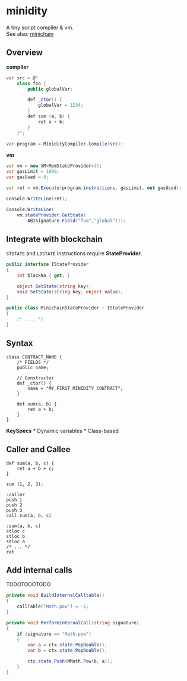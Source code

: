 minidity
====

A tiny script compiler & vm.<br>
See also: [minichain](https://github.com/pjc0247/minichain)

Overview
----
__compiler__
```cs
var src = @"
    class foo {
        public globalVar;

        def _ctor() {
            globalVar = 1234;
        }
        def sum (a, b) {
            ret a + b;
        }
    }";

var program = MinidityCompiler.Compile(src);
```

__vm__
```cs
var vm = new VM<MemStateProvider>();
var gasLimit = 1000;
var gasUsed = 0;

var ret = vm.Execute(program.instructions, gasLimit, out gasUsed);

Console.WriteLine(ret);
```
```cs
Console.WriteLine(
    vm.stateProvider.GetState(
        ABISignature.Field("foo","global")));
```

Integrate with blockchain
----
`STSTATE` and `LDSTATE` instructions require __StateProvider__.

```cs
public interface IStateProvider
{
    int blockNo { get; }

    object GetState(string key);
    void SetState(string key, object value);
}
```
```cs
public class MinichainStateProvider : IStateProvider
{
    /* .... */
}
```

Syntax
----
```
class CONTRACT_NAME {
    /* FIELDS */
    public name;

    // Constructor
    def _ctor() {
        name = "MY_FIRST_MINIDITY_CONTRACT";
    }

    def sum(a, b) {
        ret a + b;
    }
}
```

__KeySpecs__
    * Dynamic variables
    * Class-based


Caller and Callee
----
```
def sum(a, b, c) {
    ret a + b + c;
}

sum (1, 2, 3);
```
```
:caller
push 1
push 2
push 3
call sum(a, b, c)

:sum(a, b, c)
stloc c
stloc b
stloc a
/* ... */
ret
```

Add internal calls
----

TODOTODOTODO
```cs
private void BuildInternalCalltable()
{
    callTable["Math.pow"] = -1;
}
```
```cs
private void PerformInternalCall(string signature)
{
    if (signature == "Math.pow")
    {
        var a = ctx.state.PopDouble();
        var b = ctx.state.PopDouble();

        ctx.state.Push(MMath.Pow(b, a));
    }
}
```
